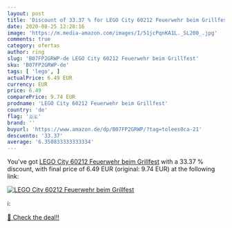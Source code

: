 ```yaml
---
layout: post
title: 'Discount of 33.37 % for LEGO City 60212 Feuerwehr beim Grillfest'
date: 2020-08-25 12:28:16
image: 'https://m.media-amazon.com/images/I/51jcPqnKA1L._SL200_.jpg'
comments: true
category: ofertas
author: ring
slug: 'B07FP2GRWP-de LEGO City 60212 Feuerwehr beim Grillfest'
sku: 'B07FP2GRWP-de'
tags: [ 'lego', ]
actualPrice: 6.49 EUR
currency: EUR
price: 6.49
comparePrice: 9.74 EUR
prodname: 'LEGO City 60212 Feuerwehr beim Grillfest'
country: 'de'
flag: '🇩🇪'
brand: ''
buyurl: 'https://www.amazon.de/dp/B07FP2GRWP/?tag=tolees0ca-21'
descuento: '33.37'
average: '6.350833333333334'
---
```


You've got [LEGO City 60212 Feuerwehr beim Grillfest](https://www.amazon.de/dp/B07FP2GRWP/?tag=tolees0ca-21) with a  33.37 % discount, with final price of 6.49 EUR (original: 9.74 EUR) at the following link:

[![LEGO City 60212 Feuerwehr beim Grillfest](https://m.media-amazon.com/images/I/51jcPqnKA1L._SL200_.jpg)](https://www.amazon.de/dp/B07FP2GRWP/?tag=tolees0ca-21)

ℹ️:


[🛒 Check the deal!!](https://www.amazon.de/dp/B07FP2GRWP/?tag=tolees0ca-21)
